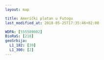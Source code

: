 ```yaml
---
layout: map

title: Američki platan u Futogu
last_modified_at: 2018-05-25T17:35:46+02:00

WDPA: [555589002]
BioRaS: [218]
geoSrbija:
  L1_182: [39]
  L1_300: [2]
---
```

